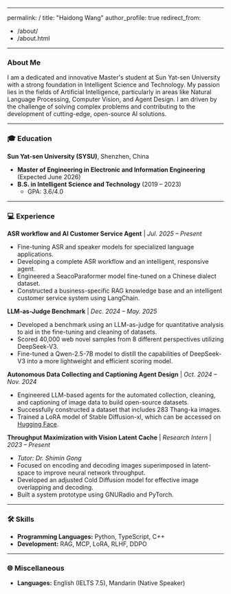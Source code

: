 
---
permalink: /
title: "Haidong Wang"
author_profile: true
redirect_from: 
  - /about/
  - /about.html
---


### About Me

I am a dedicated and innovative Master's student at Sun Yat-sen University with a strong foundation in Intelligent Science and Technology. My passion lies in the fields of Artificial Intelligence, particularly in areas like Natural Language Processing, Computer Vision, and Agent Design. I am driven by the challenge of solving complex problems and contributing to the development of cutting-edge, open-source AI solutions.

---

### 🎓 Education

**Sun Yat-sen University (SYSU)**, Shenzhen, China

*   **Master of Engineering in Electronic and Information Engineering** (Expected June 2026)
*   **B.S. in Intelligent Science and Technology** (2019 – 2023)
    *   GPA: 3.6/4.0

---

### 💻 Experience

**ASR workflow and AI Customer Service Agent** | *Jul. 2025 – Present*
*   Fine-tuning ASR and speaker models for specialized language applications.
*   Developing a complete ASR workflow and an intelligent, responsive agent.
*   Engineered a SeacoParaformer model fine-tuned on a Chinese dialect dataset.
*   Constructed a business-specific RAG knowledge base and an intelligent customer service system using LangChain.

**LLM-as-Judge Benchmark** | *Dec. 2024 – May. 2025*
*   Developed a benchmark using an LLM-as-judge for quantitative analysis to aid in the fine-tuning and cleaning of datasets.
*   Scored 40,000 web novel samples from 8 different perspectives utilizing DeepSeek-V3.
*   Fine-tuned a Qwen-2.5-7B model to distill the capabilities of DeepSeek-V3 into a more lightweight and efficient scoring model.

**Autonomous Data Collecting and Captioning Agent Design** | *Oct. 2024 – Nov. 2024*
*   Engineered LLM-based agents for the automated collection, cleaning, and captioning of image data to build open-source datasets.
*   Successfully constructed a dataset that includes 283 Thang-ka images.
*   Trained a LoRA model of Stable Diffusion-xl, which can be accessed on [Hugging Face](https://huggingface.co/Oedon42/thangka-lora-xl).

**Throughput Maximization with Vision Latent Cache** | *Research Intern* | *2023 – Present*
*   *Tutor: Dr. Shimin Gong*
*   Focused on encoding and decoding images superimposed in latent-space to improve neural network throughput.
*   Developed an adjusted Cold Diffusion model for effective image overlapping and decoding.
*   Built a system prototype using GNURadio and PyTorch.

---

### 🛠 Skills

*   **Programming Languages:** Python, TypeScript, C++
*   **Development:** RAG, MCP, LoRA, RLHF, DDPO

---

### 🌐 Miscellaneous

*   **Languages:** English (IELTS 7.5), Mandarin (Native Speaker)
